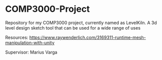 # COMP3000-Project
Repository for my COMP3000 project, currently named as LevelKiln. A 3d level design sketch tool that can be used for a wide range of uses

Resources:
https://www.raywenderlich.com/3169311-runtime-mesh-manipulation-with-unity

Supervisor: Marius Varga
